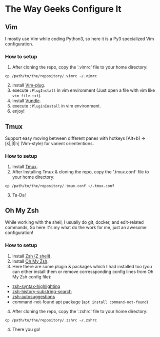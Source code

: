 # The Way Geeks Configure It
## Vim
I mostly use Vim while coding Python3, so here it is a Py3 specialized Vim configuration.

### How to setup
1. After cloning the repo, copy the '.vimrc' file to your home directory:
```
cp /path/to/the/repository/.vimrc ~/.vimrc
```
2. Install [Vim-plug](https://github.com/junegunn/vim-plug).
3. execute ```:PlugInstall``` in vim environment (Just open a file with vim like ```vim file.txt```).
4. Install [Vundle](https://github.com/VundleVim/Vundle.vim).
5. execute ```:PluginInstall``` in vim environment.
6. enjoy!

## Tmux 
Support easy moving between different panes with hotkeys [Alt+b] -> [k|j|l|h] (Vim-style) for varient oriententions.

### How to setup
1. Install [Tmux](https://github.com/tmux/tmux).
2. After Installing Tmux & cloning the repo, copy the '.tmux.conf' file to your home directory:
```
cp /path/to/the/repository/.tmux.conf ~/.tmux.conf
```
3. Ta-Da!

## Oh My Zsh
While working with the shell, I usually do git, docker, and edit-related commands, So here it's my what do the work for me, just an awesome configuration!

### How to setup
1. Install [Zsh (Z shell)](https://github.com/ohmyzsh/ohmyzsh/wiki/Installing-ZSH).
2. Install [Oh My Zsh](https://ohmyz.sh).
3. Here there are some plugin & packages which I had installed too (you can either install them or remove corressponding config lines from Oh My Zsh config file): 
- [zsh-syntax-highlighting](https://github.com/zsh-users/zsh-syntax-highlighting)
- [zsh-history-substring-search](https://github.com/zsh-users/zsh-history-substring-search)
- [zsh-autosuggestions](https://github.com/zsh-users/zsh-autosuggestions)
- command-not-found apt package (```apt install command-not-found```) 
4. After cloning the repo, copy the '.zshrc' file to your home directory:
```
cp /path/to/the/repository/.zshrc ~/.zshrc
```
4. There you go!
